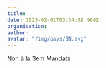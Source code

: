 ```yaml
---
title: 
date: 2023-02-01T03:34:59.964Z
organisation: 
author: 
avatar: "/img/pays/SN.svg"
---
```


Non à la 3em Mandats 